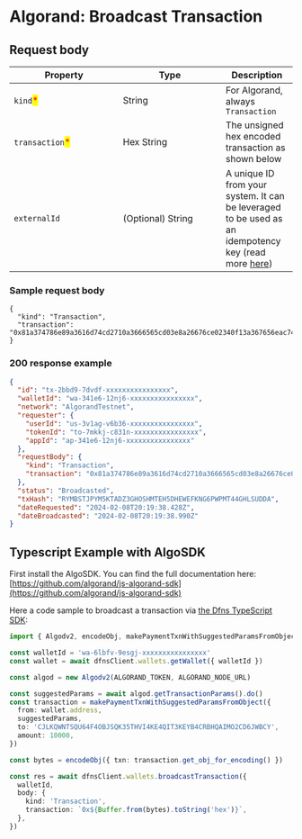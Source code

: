 # Algorand: Broadcast Transaction

## Request body <a href="#transaction-request-body" id="transaction-request-body"></a>

<table><thead><tr><th width="178">Property</th><th width="167">Type</th><th>Description</th></tr></thead><tbody><tr><td><code>kind</code><mark style="color:red;">*</mark></td><td>String</td><td>For Algorand, always <code>Transaction</code></td></tr><tr><td><code>transaction</code><mark style="color:red;">*</mark></td><td>Hex String</td><td>The unsigned hex encoded transaction as shown below</td></tr><tr><td><code>externalId</code></td><td>(Optional) String</td><td>A unique ID from your system. It can be leveraged to be used as an idempotency key (read more <a href="../../../advanced-topics/api-idempotency.md">here</a>)</td></tr></tbody></table>

### Sample request body <a href="#sample-transaction-request" id="sample-transaction-request"></a>

```shell
{
  "kind": "Transaction",
  "transaction": "0x81a374786e89a3616d74cd2710a3666565cd03e8a26676ce02340f13a367656eac746573746e65742d76312e30a26768c4204863b518a4b3c84ec810f22d4f1081cb0f71f059a7ac20dec62f7f70e5093a22a26c76ce023412fba3726376c4201256a859b39429ee178e0a65056fb33d51c5139044f6a2603c144278010c7684a3736e64c4201256a859b39429ee178e0a65056fb33d51c5139044f6a2603c144278010c7684a474797065a3706179"
}
```

### 200 response example <a href="#transaction-response-example" id="transaction-response-example"></a>

```json
{
  "id": "tx-2bbd9-7dvdf-xxxxxxxxxxxxxxxx",
  "walletId": "wa-341e6-12nj6-xxxxxxxxxxxxxxxx",
  "network": "AlgorandTestnet",
  "requester": {
    "userId": "us-3v1ag-v6b36-xxxxxxxxxxxxxxxx",
    "tokenId": "to-7mkkj-c831n-xxxxxxxxxxxxxxxx",
    "appId": "ap-341e6-12nj6-xxxxxxxxxxxxxxxx"
  },
  "requestBody": {
    "kind": "Transaction",
    "transaction": "0x81a374786e89a3616d74cd2710a3666565cd03e8a26676ce02340f13a367656eac746573746e65742d76312e30a26768c4204863b518a4b3c84ec810f22d4f1081cb0f71f059a7ac20dec62f7f70e5093a22a26c76ce023412fba3726376c4201256a859b39429ee178e0a65056fb33d51c5139044f6a2603c144278010c7684a3736e64c4201256a859b39429ee178e0a65056fb33d51c5139044f6a2603c144278010c7684a474797065a3706179"
  },
  "status": "Broadcasted",
  "txHash": "RYMBSTJPYM5KTADZ3GHOSHMTEH5DHEWEFKNG6PWPMT44GHLSUDDA",
  "dateRequested": "2024-02-08T20:19:38.428Z",
  "dateBroadcasted": "2024-02-08T20:19:38.990Z"
}
```

## Typescript Example with AlgoSDK

First install the AlgoSDK. You can find the full documentation here: [https://github.com/algorand/js-algorand-sdk](https://github.com/algorand/js-algorand-sdk)

Here a code sample to broadcast a transaction via [the Dfns TypeScript SDK](https://github.com/dfns/dfns-sdk-ts):

```typescript
import { Algodv2, encodeObj, makePaymentTxnWithSuggestedParamsFromObject } from 'algosdk'

const walletId = 'wa-6lbfv-9esgj-xxxxxxxxxxxxxxxx'
const wallet = await dfnsClient.wallets.getWallet({ walletId })

const algod = new Algodv2(ALGORAND_TOKEN, ALGORAND_NODE_URL)

const suggestedParams = await algod.getTransactionParams().do()
const transaction = makePaymentTxnWithSuggestedParamsFromObject({
  from: wallet.address,
  suggestedParams,
  to: 'CJLKQWNTSQU64F4OBJSQK35THVI4KE4QIT3KEYB4CRBHQAIMO2CD6JWBCY',
  amount: 10000,
})

const bytes = encodeObj({ txn: transaction.get_obj_for_encoding() })

const res = await dfnsClient.wallets.broadcastTransaction({
  walletId,
  body: {
    kind: 'Transaction',
    transaction: `0x${Buffer.from(bytes).toString('hex')}`,
  },
})
```
